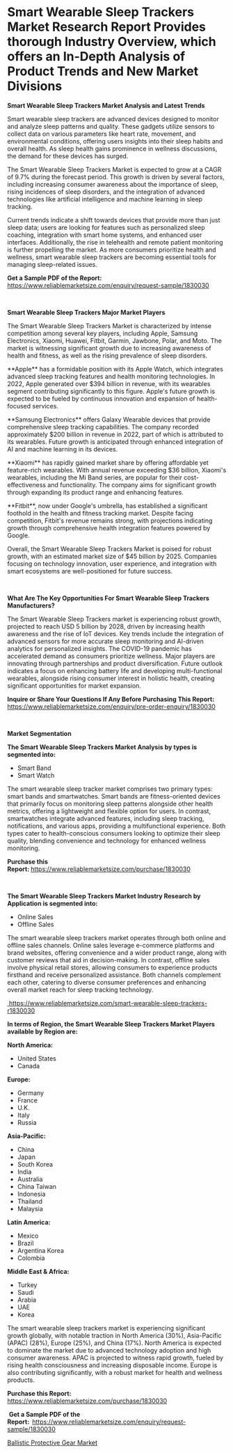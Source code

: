 <p><h1>Smart Wearable Sleep Trackers Market Research Report Provides thorough Industry Overview, which offers an In-Depth Analysis of Product Trends and New Market Divisions</h1></p><p><strong>Smart Wearable Sleep Trackers Market Analysis and Latest Trends</strong></p>
<p><p>Smart wearable sleep trackers are advanced devices designed to monitor and analyze sleep patterns and quality. These gadgets utilize sensors to collect data on various parameters like heart rate, movement, and environmental conditions, offering users insights into their sleep habits and overall health. As sleep health gains prominence in wellness discussions, the demand for these devices has surged.</p><p>The Smart Wearable Sleep Trackers Market is expected to grow at a CAGR of 9.7% during the forecast period. This growth is driven by several factors, including increasing consumer awareness about the importance of sleep, rising incidences of sleep disorders, and the integration of advanced technologies like artificial intelligence and machine learning in sleep tracking. </p><p>Current trends indicate a shift towards devices that provide more than just sleep data; users are looking for features such as personalized sleep coaching, integration with smart home systems, and enhanced user interfaces. Additionally, the rise in telehealth and remote patient monitoring is further propelling the market. As more consumers prioritize health and wellness, smart wearable sleep trackers are becoming essential tools for managing sleep-related issues.</p></p>
<p><strong>Get a Sample PDF of the Report:&nbsp;</strong> <a href="https://www.reliablemarketsize.com/enquiry/request-sample/1830030?utm_campaign=2781&utm_medium=2&utm_source=Github&utm_content=ia&utm_term=05042025&utm_id=smart-wearable-sleep-trackers">https://www.reliablemarketsize.com/enquiry/request-sample/1830030</a></p>
<p>&nbsp;</p>
<p><strong>Smart Wearable Sleep Trackers Major Market Players</strong></p>
<p><p>The Smart Wearable Sleep Trackers Market is characterized by intense competition among several key players, including Apple, Samsung Electronics, Xiaomi, Huawei, Fitbit, Garmin, Jawbone, Polar, and Moto. The market is witnessing significant growth due to increasing awareness of health and fitness, as well as the rising prevalence of sleep disorders.</p><p>**Apple** has a formidable position with its Apple Watch, which integrates advanced sleep tracking features and health monitoring technologies. In 2022, Apple generated over $394 billion in revenue, with its wearables segment contributing significantly to this figure. Apple's future growth is expected to be fueled by continuous innovation and expansion of health-focused services.</p><p>**Samsung Electronics** offers Galaxy Wearable devices that provide comprehensive sleep tracking capabilities. The company recorded approximately $200 billion in revenue in 2022, part of which is attributed to its wearables. Future growth is anticipated through enhanced integration of AI and machine learning in its devices.</p><p>**Xiaomi** has rapidly gained market share by offering affordable yet feature-rich wearables. With annual revenue exceeding $36 billion, Xiaomi's wearables, including the Mi Band series, are popular for their cost-effectiveness and functionality. The company aims for significant growth through expanding its product range and enhancing features.</p><p>**Fitbit**, now under Google's umbrella, has established a significant foothold in the health and fitness tracking market. Despite facing competition, Fitbit's revenue remains strong, with projections indicating growth through comprehensive health integration features powered by Google.</p><p>Overall, the Smart Wearable Sleep Trackers Market is poised for robust growth, with an estimated market size of $45 billion by 2025. Companies focusing on technology innovation, user experience, and integration with smart ecosystems are well-positioned for future success.</p></p>
<p>&nbsp;</p>
<p><strong>What Are The Key Opportunities For Smart Wearable Sleep Trackers Manufacturers?</strong></p>
<p><p>The Smart Wearable Sleep Trackers market is experiencing robust growth, projected to reach USD 5 billion by 2028, driven by increasing health awareness and the rise of IoT devices. Key trends include the integration of advanced sensors for more accurate sleep monitoring and AI-driven analytics for personalized insights. The COVID-19 pandemic has accelerated demand as consumers prioritize wellness. Major players are innovating through partnerships and product diversification. Future outlook indicates a focus on enhancing battery life and developing multi-functional wearables, alongside rising consumer interest in holistic health, creating significant opportunities for market expansion.</p></p>
<p><strong>Inquire or Share Your Questions If Any Before Purchasing This Report:</strong> <a href="https://www.reliablemarketsize.com/enquiry/pre-order-enquiry/1830030?utm_campaign=2781&utm_medium=2&utm_source=Github&utm_content=ia&utm_term=05042025&utm_id=smart-wearable-sleep-trackers">https://www.reliablemarketsize.com/enquiry/pre-order-enquiry/1830030</a></p>
<p>&nbsp;</p>
<p><strong>Market Segmentation</strong></p>
<p><strong>The Smart Wearable Sleep Trackers Market Analysis by types is segmented into:</strong></p>
<p><ul><li>Smart Band</li><li>Smart Watch</li></ul></p>
<p><p>The smart wearable sleep tracker market comprises two primary types: smart bands and smartwatches. Smart bands are fitness-oriented devices that primarily focus on monitoring sleep patterns alongside other health metrics, offering a lightweight and flexible option for users. In contrast, smartwatches integrate advanced features, including sleep tracking, notifications, and various apps, providing a multifunctional experience. Both types cater to health-conscious consumers looking to optimize their sleep quality, blending convenience and technology for enhanced wellness monitoring.</p></p>
<p><strong>Purchase this Report:&nbsp;</strong><a href="https://www.reliablemarketsize.com/purchase/1830030?utm_campaign=2781&utm_medium=2&utm_source=Github&utm_content=ia&utm_term=05042025&utm_id=smart-wearable-sleep-trackers">https://www.reliablemarketsize.com/purchase/1830030</a></p>
<p>&nbsp;</p>
<p><strong>The Smart Wearable Sleep Trackers Market Industry Research by Application is segmented into:</strong></p>
<p><ul><li>Online Sales</li><li>Offline Sales</li></ul></p>
<p><p>The smart wearable sleep trackers market operates through both online and offline sales channels. Online sales leverage e-commerce platforms and brand websites, offering convenience and a wider product range, along with customer reviews that aid in decision-making. In contrast, offline sales involve physical retail stores, allowing consumers to experience products firsthand and receive personalized assistance. Both channels complement each other, catering to diverse consumer preferences and enhancing overall market reach for sleep tracking technology.</p></p>
<p><a href="https://www.reliablemarketsize.com/smart-wearable-sleep-trackers-r1830030?utm_campaign=2781&utm_medium=2&utm_source=Github&utm_content=ia&utm_term=05042025&utm_id=smart-wearable-sleep-trackers">&nbsp;https://www.reliablemarketsize.com/smart-wearable-sleep-trackers-r1830030</a></p>
<p><strong>In terms of Region, the Smart Wearable Sleep Trackers Market Players available by Region are:</strong></p>
<p>
    <p> <strong> North America: </strong>
        <ul>
            <li>United States</li>
            <li>Canada</li>
        </ul>
        </p> 
    <p> <strong> Europe: </strong>
        <ul>
            <li>Germany</li>
            <li>France</li>
            <li>U.K.</li>
            <li>Italy</li>
            <li>Russia</li>
        </ul>
        </p> 
    <p> <strong> Asia-Pacific: </strong>
        <ul>
            <li>China</li>
            <li>Japan</li>
            <li>South Korea</li>
            <li>India</li>
            <li>Australia</li>
            <li>China Taiwan</li>
            <li>Indonesia</li>
            <li>Thailand</li>
            <li>Malaysia</li>
        </ul>
        </p> 
    <p> <strong> Latin America: </strong>
        <ul>
            <li>Mexico</li>
            <li>Brazil</li>
            <li>Argentina Korea</li>
            <li>Colombia</li>
        </ul>
        </p> 
    <p> <strong> Middle East & Africa: </strong>
        <ul>
            <li>Turkey</li>
            <li>Saudi</li>
            <li>Arabia</li>
            <li>UAE</li>
            <li>Korea</li>
        </ul>
    </p>
    </p>
<p><p>The smart wearable sleep trackers market is experiencing significant growth globally, with notable traction in North America (30%), Asia-Pacific (APAC) (28%), Europe (25%), and China (17%). North America is expected to dominate the market due to advanced technology adoption and high consumer awareness. APAC is projected to witness rapid growth, fueled by rising health consciousness and increasing disposable income. Europe is also contributing significantly, with a robust market for health and wellness products.</p></p>
<p><strong>Purchase this Report: </strong><a href="https://www.reliablemarketsize.com/purchase/1830030?utm_campaign=2781&utm_medium=2&utm_source=Github&utm_content=ia&utm_term=05042025&utm_id=smart-wearable-sleep-trackers">https://www.reliablemarketsize.com/purchase/1830030</a></p>
<p>&nbsp;<strong>Get a Sample PDF of the Report:&nbsp;&nbsp;</strong><a href="https://www.reliablemarketsize.com/enquiry/request-sample/1830030?utm_campaign=2781&utm_medium=2&utm_source=Github&utm_content=ia&utm_term=05042025&utm_id=smart-wearable-sleep-trackers">https://www.reliablemarketsize.com/enquiry/request-sample/1830030</a></p>
<p><strong></strong></p>
<p><p><a href="https://github.com/phephezxnf/Market-Research-Report-List-1/blob/main/ballistic-protective-gear-market.md?utm_campaign=2781&utm_medium=2&utm_source=Github&utm_content=ia&utm_term=05042025&utm_id=smart-wearable-sleep-trackers">Ballistic Protective Gear Market</a></p></p>